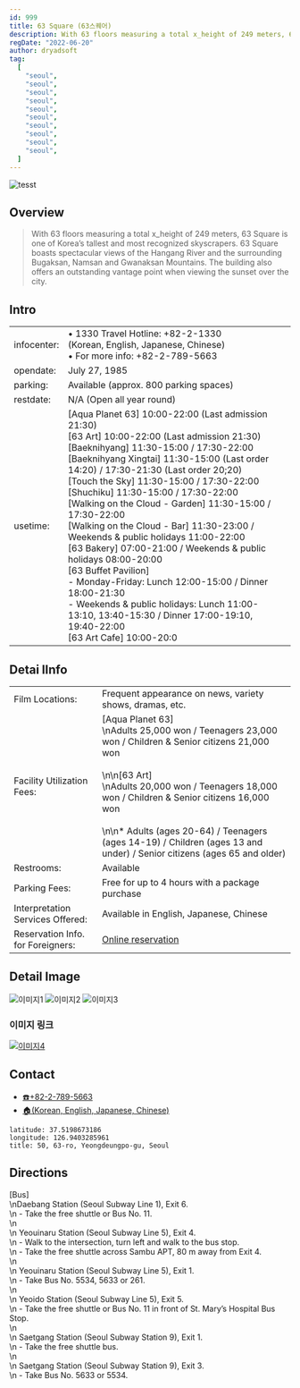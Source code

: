 ```yaml
---
id: 999
title: 63 Square (63스퀘어)
description: With 63 floors measuring a total x_height of 249 meters, 63 Square is one of Korea’s tallest and most recognized skyscrapers. 63 Square boasts spectacular views of the Hangang River and the surrounding Bugaksan, Namsan and Gwanaksan Mountains. The building also offers an outstanding vantage point when viewing the sunset over the city.
regDate: "2022-06-20"
author: dryadsoft
tag:
  [
    "seoul",
    "seoul",
    "seoul",
    "seoul",
    "seoul",
    "seoul",
    "seoul",
    "seoul",
    "seoul",
    "seoul",
  ]
---
```


![tesst](/2526386_image2_1.jpeg)

## Overview

> With 63 floors measuring a total x_height of 249 meters, 63 Square is one of Korea’s tallest and most recognized skyscrapers. 63 Square boasts spectacular views of the Hangang River and the surrounding Bugaksan, Namsan and Gwanaksan Mountains. The building also offers an outstanding vantage point when viewing the sunset over the city.

## Intro

|             |                                                                                                                                                                                                                                                                                                                                                                                                                                                                                                                                                                                                                                                                                                                                                                                        |
| ----------- | -------------------------------------------------------------------------------------------------------------------------------------------------------------------------------------------------------------------------------------------------------------------------------------------------------------------------------------------------------------------------------------------------------------------------------------------------------------------------------------------------------------------------------------------------------------------------------------------------------------------------------------------------------------------------------------------------------------------------------------------------------------------------------------- |
| infocenter: | • 1330 Travel Hotline: +82-2-1330 <br>(Korean, English, Japanese, Chinese) <br> • For more info: +82-2-789-5663                                                                                                                                                                                                                                                                                                                                                                                                                                                                                                                                                                                                                                                                        |
| opendate:   | July 27, 1985                                                                                                                                                                                                                                                                                                                                                                                                                                                                                                                                                                                                                                                                                                                                                                          |
| parking:    | Available (approx. 800 parking spaces)                                                                                                                                                                                                                                                                                                                                                                                                                                                                                                                                                                                                                                                                                                                                                 |
| restdate:   | N/A (Open all year round)                                                                                                                                                                                                                                                                                                                                                                                                                                                                                                                                                                                                                                                                                                                                                              |
| usetime:    | [Aqua Planet 63] 10:00-22:00 (Last admission 21:30)<br />[63 Art] 10:00-22:00 (Last admission 21:30)<br />[Baeknihyang] 11:30-15:00 / 17:30-22:00<br />[Baeknihyang Xingtai] 11:30-15:00 (Last order 14:20) / 17:30-21:30 (Last order 20;20)<br />[Touch the Sky] 11:30-15:00 / 17:30-22:00<br />[Shuchiku] 11:30-15:00 / 17:30-22:00<br />[Walking on the Cloud - Garden] 11:30-15:00 / 17:30-22:00 <BR>[Walking on the Cloud - Bar] 11:30-23:00 / Weekends & public holidays 11:00-22:00 <br />[63 Bakery] 07:00-21:00 / Weekends & public holidays 08:00-20:00<br>[63 Buffet Pavilion]<br> - Monday-Friday: Lunch 12:00-15:00 / Dinner 18:00-21:30<br> - Weekends & public holidays: Lunch 11:00-13:10, 13:40-15:30 / Dinner 17:00-19:10, 19:40-22:00<br />[63 Art Cafe] 10:00-20:0 |

## Detai lInfo

|                                   |                                                                                                                                                                                                                                                                                                                                                   |
| --------------------------------- | ------------------------------------------------------------------------------------------------------------------------------------------------------------------------------------------------------------------------------------------------------------------------------------------------------------------------------------------------- |
| Film Locations:                   | Frequent appearance on news, variety shows, dramas, etc.                                                                                                                                                                                                                                                                                          |
| Facility Utilization Fees:        | [Aqua Planet 63]<br>\nAdults 25,000 won / Teenagers 23,000 won / Children & Senior citizens 21,000 won<br><br>\n\n[63 Art]<br>\nAdults 20,000 won / Teenagers 18,000 won / Children & Senior citizens 16,000 won <br><br>\n\n\* Adults (ages 20-64) / Teenagers (ages 14-19) / Children (ages 13 and under) / Senior citizens (ages 65 and older) |
| Restrooms:                        | Available                                                                                                                                                                                                                                                                                                                                         |
| Parking Fees:                     | Free for up to 4 hours with a package purchase                                                                                                                                                                                                                                                                                                    |
| Interpretation Services Offered:  | Available in English, Japanese, Chinese                                                                                                                                                                                                                                                                                                           |
| Reservation Info. for Foreigners: | [Online reservation](http://www.63mall.co.kr)                                                                                                                                                                                                                                                                                                     |

## Detail Image

![이미지1](1567933_image2_1.jpeg)
![이미지2](1567934_image2_1.jpeg)
![이미지3](1567935_image2_1.jpeg)

### 이미지 링크

[![이미지4](1567937_image2_1.jpeg)](https://google.co.kr, "title")

## Contact

- [☎️+82-2-789-5663](tel:+8227895663)
- [🏠(Korean, English, Japanese, Chinese)](http://www.63.co.kr/)

```googleMap
latitude: 37.5198673186
longitude: 126.9403285961
title: 50, 63-ro, Yeongdeungpo-gu, Seoul
```

## Directions

[Bus] <br />\nDaebang Station (Seoul Subway Line 1), Exit 6.<br />\n - Take
the free shuttle or Bus No. 11. <br />\n<br />\n Yeouinaru Station (Seoul
Subway Line 5), Exit 4.<br />\n - Walk to the intersection, turn left and walk
to the bus stop.<br />\n - Take the free shuttle across Sambu APT, 80 m away
from Exit 4.<br />\n<br />\n Yeouinaru Station (Seoul Subway Line 5), Exit 1.<br />\n - Take Bus No. 5534, 5633 or 261.<br />\n<br />\n Yeoido Station
(Seoul Subway Line 5), Exit 5.<br />\n - Take the free shuttle or Bus No. 11
in front of St. Mary’s Hospital Bus Stop.<br />\n<br />\n Saetgang Station
(Seoul Subway Station 9), Exit 1. <br />\n - Take the free shuttle bus.<br />\n<br />\n
Saetgang Station (Seoul Subway Station 9), Exit 3. <br />\n - Take Bus No.
5633 or 5534.
